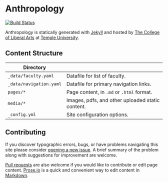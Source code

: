 # Anthropology

[![Build Status][travis-img]][travis]

Anthropology is statically generated with [Jekyll](https://jekyllrb.com) and hosted by [The College of Liberal Arts](https://liberalarts.temple.edu) at [Temple University](https://temple.edu).

## Content Structure

| Directory |  |
| --- | --- |
| ````_data/faculty.yaml```` | Datafile for list of faculty. |
| ````_data/navigation.yaml```` | Datafile for primary   navigation links. |
| ````pages/*```` | Page content, in ````.md```` or ````.html```` format. |
| ````media/*```` | Images, pdfs, and other uploaded static content. |
| ````_config.yml```` | Site configuration options. |

## Contributing

If you discover typographic errors, bugs, or have problems navigating this site please consider [opening a new issue][issue]. A brief summary of the problem along with suggestions for improvement are welcome.

[Pull requests][pr] are also welcome if you would like to contribute or edit page content. [Prose.io][prose] is a quick and convenient way to edit content in [Markdown][md].


[travis]: https://travis-ci.org/TULiberalArts/Anthropology
[travis-img]: https://travis-ci.org/TULiberalArts/Anthropology.svg?branch=master
[jekyll]: https://https://jekyllrb.com
[issue]: https://github.com/TULiberalArts/Anthropology/issues
[pr]: https://help.github.com/articles/about-pull-requests/
[prose]: https://prose.io/#TULiberalArts/Anthropology
[md]: http://whatismarkdown.com/

